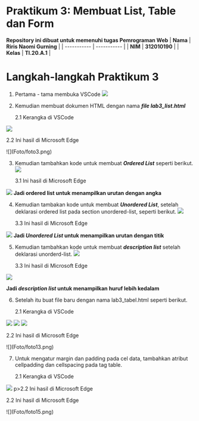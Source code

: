 # Praktikum 3: Membuat List, Table dan Form

<strong>Repository ini dibuat untuk memenuhi tugas Pemrograman Web</strong>
| <strong>Nama</strong>      | <strong>Riris Naomi Gurning</strong>  |
| ----------- | ----------- |
| <strong>NIM</strong>     | <strong>312010190</strong>       |
| <strong>Kelas</strong>   | <strong>TI.20.A.1</strong>        |

# Langkah-langkah Praktikum 3

1. Pertama - tama membuka VSCode
 ![](Foto/foto1.png)

2. Kemudian membuat dokumen HTML dengan nama <b><i>file lab3_list.html</i></b>
   <p>2.1 Kerangka di VSCode</p>
 ![](Foto/foto2.png)
   <p>2.2 Ini hasil di Microsoft Edge</p>
![](Foto/foto3.png)

3. Kemudian tambahkan kode untuk membuat <b><i>Ordered List</i></b> seperti berikut.
 ![](Foto/foto4.png)
    <p>3.1 Ini hasil di Microsoft Edge</p>
 ![](Foto/foto5.png)
<strong>Jadi ordered list untuk menampilkan urutan dengan angka</strong>

4. Kemudian tambakan kode untuk membuat <b><i>Unordered List</i></b>, setelah deklarasi ordered list pada section unordered-list, seperti berikut.
 ![](Foto/foto6.png)
   <p>3.3 Ini hasil di Microsoft Edge</p>
![](Foto/foto7.png)
<strong>Jadi <b><i>Unordered List</i></b> untuk menampilkan urutan dengan titik</strong>

5. Kemudian tambahkan kode untuk membuat <b><i>description list</i></b> setelah deklarasi unorderd-list.
 ![](Foto/foto8.png)
   <p>3.3 Ini hasil di Microsoft Edge</p>
 ![](Foto/foto9.png)
 <strong><p>Jadi <b><i>description list</i></b> untuk menampilkan huruf lebih kedalam </strong></p>

6. Setelah itu buat file baru dengan nama lab3_tabel.html seperti berikut.
   <p>2.1 Kerangka di VSCode</p>
 ![](Foto/foto10.png)
 ![](Foto/foto11.png)
 ![](Foto/foto12.png)
   <p>2.2 Ini hasil di Microsoft Edge</p>
  ![](Foto/foto13.png)
 

7. Untuk mengatur margin dan padding pada cel data, tambahkan atribut cellpadding dan cellspacing pada tag table.
   <p>2.1 Kerangka di VSCode</p>
 ![](Foto/foto14.png)
 p>2.2 Ini hasil di Microsoft Edge</p>
   <p>2.2 Ini hasil di Microsoft Edge</p>
 ![](Foto/foto15.png)

 
